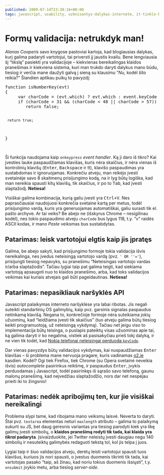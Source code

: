 ```yaml
---
published: 2009-07-14T23:30:16+00:00
tags: javascript, usability, uzknisantys-dalykai-internete, it-tinklo-kurimas
---
```


# Formų validacija: netrukdyk man!

<p><cite>Alanas Cooperis</cite> savo knygose pastoviai kartoja, kad blogiausias dalykas, kurį galima padaryti vartotojui, tai priversti jį jaustis kvailu. Bene lengviausia šį “tikslą” pasiekti yra validacijoje – kiekvienas bereikalingas klaidos pranešimas ir kiekviena sistema, kuri man trukdo daryti dalykus mano būdu, tiesiog ir verčia mane daužyti galvą į sieną su klausimu “<i>Nu</i>, kodėl šito reikia?” Šiandien aptikau puikų to pavyzdį:</p>
<pre>function isNumberKey(evt)
{
     var charCode = (evt.which) ? evt.which : event.keyCode
     if (charCode &gt; 31 &amp;&amp; (charCode &lt; 48 || charCode &gt; 57))
        return false;

     return true;
}</pre>
<p><span id="more-139"></span><br>
Ši funkcija naudojama kaip <code>onkeypress</code> <i>event handler</i>. Ką ji daro iš tikro? Kai įvesties lauke paspaudžiamas klavišas, kuris nėra skaičius, ir nėra vienas iš kontrolinių klavišų (<kbd>Enter</kbd>, <kbd>Backspace</kbd> ir tt), klavišo paspaudimas yra sustabdomas ir ignoruojamas. Konkrečiu atveju, man reikėjo įvesti svetainėje savo 8 skaitmenų prisijungimo kodą, na ir lyg būtų logiška, kad man nereikia spausti kitų klavišų, tik skaičius, ir po to <kbd>Tab</kbd>, kad įvesti slaptažodį. <strong>Netiesa!</strong></p>
<p>Visiškai galima kombinacija, kurią galiu įvesti yra <kbd>Ctrl+V</kbd>. Nes paprasčiausiai naudojuosi konkrečia svetaine kartą per metus, todėl prisijungimo vardą, kuris yra generuojamas automatiškai, galiu surasti tik el. pašto archyve. Ar tai veiks? Be abejo ne (išskyrus Chrome – nesigilinau kodėl), nes tokio paspaudimo atveju <code>charCode</code> bus lygus 118, t.y. “v” raidės ASCII kodas, ir mano <i>Paste</i> veiksmas bus sustabdytas.</p>
<h2>Patarimas: leisk vartotojui elgtis kaip jis įpratęs</h2>
<p>Galima, be abejo sakyti, kad prisijungimo formoje tokia validacija išvis nereikalinga, nes įvedus neteisingą vartotojo vardą (pvz. <code>' OR ''='</code>), prisijungti tiesiog nepavyks, su pranešimu “Neteisingas vartotojo vardas ir/arba slaptažodis”. Tačiau lygiai taip pat galima teigti, kad siekiama vartotoją apsaugoti nuo to klaidos pranešimo, arba, kad toks validacijos veikimas kai kuriais atvejais gali būti pageidautinas. <strong>Netiesa!</strong></p>
<h2>Patarimas: nepasikliauk naršyklės API</h2>
<p>Javascript palaikymas interneto naršyklėse yra labai ribotas. Jis negali suteikti standartinių OS galimybių, kaip pvz. garsinis signalas paspaudus netinkamą klavišą. Negana to, konkrečioje formoje nėra suteikiama jokių užuominų, kad “leidžiama įvesti tik skaičius” (tuo atveju galima būtų tiesiog keikti programuotoją, už neteisingą vykdymą). Tačiau net jeigu viso to implementacija būtų teisinga, o puslapis pateiktų visas užuominas apie tai, ką galima daryti ir ko negalima, vistiek aš pasisakyčiau prieš tokį dalyką, ir ne vien tik todėl, kad <a href="http://www.quirksmode.org/blog/archives/2009/03/testing_mobile_1.html#link10">Nokia telefonai neteisingai perduoda <code>keyCode</code></a>.</p>
<p>Dar vienas pavyzdys būtų validacijos vykdymas, kai nuspaudžiamas <kbd>Enter</kbd> klavišas – ši problema mane nervuoja pragare, kuris vadinamas <a href="http://www.o2.ie">o2.ie</a> kasdien. Kodėl? Ogi tiek Firefox, tiek Chrome (su Opera svetainė neveikia išvis) <i>autocomplete</i> pasirinkus reikšmę, ir paspaudus <kbd>Enter</kbd>, įvykis perduodamas į Javascript, todėl pasirinkęs iš sąrašo savo telefoną, gaunu malonų pranešimą, kad neįvedžiau slaptažodžio, nors dar net nespėjau prieiti iki to žingsnio!</p>
<h2>Patarimas: nedėk apribojimų ten, kur jie visiškai nereikalingi</h2>
<p>Problema slypi tame, kad ribojama mano veiksmų laisvė. Neverta to daryti. Štai pvz. <code>textarea</code> elementas neturi <code>maxlength</code> atributo – galima to palaikymą sukurti su JS, bet daug geresnis variantas yra tiesiog parodyti kiek yra likę galimų įvesti simbolių, o <strong>klaidos pranešimą rodyti tik tada, kai klaida yra <em>tikrai</em> padaryta</strong>. Įsivaizduokite, jei Twitter neleistų įvesti daugiau negu 140 simbolių ir nesuteiktų galimybės redaguoti tekstą tol, kol jis telpa į juos.</p>
<p>Lygiai taip ir šiuo validacijos atveju, derėtų leisti vartotojui spausti tuos klavišus, kuriuos jis nori spausti, o įvestus duomenis tikrinti tik tada, kai vartotojas pasako “taip, aš žinau, kad noriu tokius duomenis išsiųsti”, t.y. <code>onsubmit</code> įvykio metu, arba tiesiog <i>server-side</i>.</p>